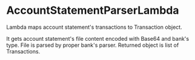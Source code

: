# AccountStatementParserLambda
Lambda maps account statement's transactions to Transaction object.

It gets account statement's file content encoded with Base64 and bank's type. File is parsed by proper bank's parser. Returned object is list of Transactions.